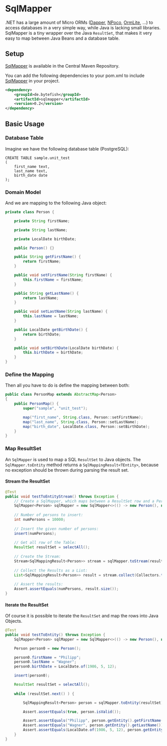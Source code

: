 # SqlMapper #

[MIT License]: https://opensource.org/licenses/MIT
[NPoco]: https://github.com/schotime/NPoco/
[Dapper]: https://github.com/StackExchange/dapper-dot-net
[OrmLite]: https://github.com/ServiceStack/ServiceStack.OrmLite
[SqlMapper]: https://github.com/bytefish/SqlMapper


.NET has a large amount of Micro ORMs ([Dapper], [NPoco], [OrmLite], ...) to access databases in a very 
simple way, while Java is lacking small libraries. SqlMapper is a tiny wrapper over the Java ``ResultSet``, 
that makes it very easy to map between Java Beans and a database table.

## Setup ##

[SqlMapper] is available in the Central Maven Repository. 

You can add the following dependencies to your pom.xml to include [SqlMapper] in your project.

```xml
<dependency>
	<groupId>de.bytefish</groupId>
	<artifactId>sqlmapper</artifactId>
	<version>0.2</version>
</dependency>
```

## Basic Usage ##

### Database Table ###

Imagine we have the following database table (PostgreSQL):

```
CREATE TABLE sample.unit_test
(
    first_name text,
    last_name text,
    birth_date date
);
```

### Domain Model ###

And we are mapping to the following Java object:

```java
private class Person {

    private String firstName;

    private String lastName;

    private LocalDate birthDate;

    public Person() {}

    public String getFirstName() {
        return firstName;
    }

    public void setFirstName(String firstName) {
        this.firstName = firstName;
    }

    public String getLastName() {
        return lastName;
    }

    public void setLastName(String lastName) {
        this.lastName = lastName;
    }

    public LocalDate getBirthDate() {
        return birthDate;
    }

    public void setBirthDate(LocalDate birthDate) {
        this.birthDate = birthDate;
    }
}
```

### Define the Mapping ###

Then all you have to do is define the mapping between both:

```java
public class PersonMap extends AbstractMap<Person>
{
    public PersonMap() {
        super("sample", "unit_test");

        map("first_name", String.class, Person::setFirstName);
        map("last_name", String.class, Person::setLastName);
        map("birth_date", LocalDate.class, Person::setBirthDate);
    }
}
```

### Map ResultSet ###

An ``SqlMapper`` is used to map a SQL ``ResultSet`` to Java objects. The ``SqlMapper.toEntity`` 
method returns a ``SqlMappingResult<TEntity>``, because no exception should be thrown during parsing 
the result set.

#### Stream the ResultSet ####

```java
@Test
public void testToEntityStream() throws Exception {
    // Create a SqlMapper, which maps between a ResultSet row and a Person entity:
    SqlMapper<Person> sqlMapper = new SqlMapper<>(() -> new Person(), new PersonMap());
    
    // Number of persons to insert:
    int numPersons = 10000;
    
    // Insert the given number of persons:
    insert(numPersons);
    
    // Get all row of the Table:
    ResultSet resultSet = selectAll();
        
    // Create the Stream:
    Stream<SqlMappingResult<Person>> stream = sqlMapper.toStream(resultSet);
    
    // Collect the Results as a List:
    List<SqlMappingResult<Person>> result = stream.collect(Collectors.toList());
    
    // Assert the results:
    Assert.assertEquals(numPersons, result.size());
}
```

#### Iterate the ResultSet ####

Of course it is possible to iterate the ``ResultSet`` and map the rows into Java Objects.

```java
@Test
public void testToEntity() throws Exception {
    SqlMapper<Person> sqlMapper = new SqlMapper<>(() -> new Person(), new PersonMap());

    Person person0 = new Person();

    person0.firstName = "Philipp";
    person0.lastName = "Wagner";
    person0.birthDate = LocalDate.of(1986, 5, 12);

    insert(person0);

    ResultSet resultSet = selectAll();
    
    while (resultSet.next() ) {

        SqlMappingResult<Person> person = sqlMapper.toEntity(resultSet);

        Assert.assertEquals(true, person.isValid());

        Assert.assertEquals("Philipp", person.getEntity().getFirstName());
        Assert.assertEquals("Wagner", person.getEntity().getLastName());
        Assert.assertEquals(LocalDate.of(1986, 5, 12), person.getEntity().getBirthDate());
    }
}
```
